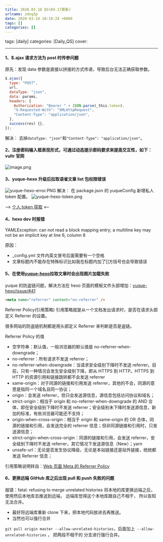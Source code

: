 ```yaml
---
title: 2020.03.18 QS(04.17更新)
urlname: zdoq3p
date: 2020-03-18 10:19:24 +0800
tags: []
categories: []
---
```


tags: [daily]
categories: [Daily_QS]
cover:

---

<!-- more -->

#### 1、$.ajax 请求方法为 post 时传参问题

原先：发现 data 参数是直接以拼接的方式传递，导致后台无法正确获取参数。

```javascript
$.ajax({
  type: "POST",
  url,
  dataType: "json",
  data: params,
  headers: {
    Authorization: "Bearer " + JSON.parse(_this.token),
    "X-Requested-With": "XMLHttpRequest",
    "Content-Type": "application/json",
  },
  success(res) {},
});
```

解决：
去掉`dataType: "json"`和`"Content-Type": "application/json"`。

#### 2、注册密码输入框表现形式，可通过动态提示密码要求来提高交互性，如下：vultr 官网

![image.png](https://cdn.nlark.com/yuque/0/2020/png/250093/1584947869189-6c02b1cc-d402-4ae3-857a-3194591796cc.png#align=left&display=inline&height=407&margin=%5Bobject%20Object%5D&name=image.png&originHeight=407&originWidth=754&size=164405&status=done&style=none&width=754)

#### 3、yuque-hexo 升级后拉取语雀文章 list 包权限错误

![yuque-hexo-error.PNG](https://cdn.nlark.com/yuque/0/2020/png/250093/1584949994741-fcc831b7-3456-4262-8e2b-279bd2d8bd96.png#align=left&display=inline&height=59&margin=%5Bobject%20Object%5D&name=yuque-hexo-error.PNG&originHeight=59&originWidth=719&size=5650&status=done&style=none&width=719)
解决：
在 package.json 的 yuqueConfig 新增私人 token 配置。
![yuque-hexo-token.png](https://cdn.nlark.com/yuque/0/2020/png/250093/1584950263184-edaa0783-73e4-4d42-aadc-8d4d65f4316b.png#align=left&display=inline&height=159&margin=%5Bobject%20Object%5D&name=yuque-hexo-token.png&originHeight=159&originWidth=432&size=7027&status=done&style=none&width=432)

--> [个人 token 获取](https://www.yuque.com/yuque/developer/api#785a3731) <--

#### 4、hexo dev 时报错

YAMLException: can not read a block mapping entry; a multiline key may not be an implicit key at line 6, column 8

原因：

- \_config.yml 文件内英文冒号后面需要有一个空格
- 文章标题内不能存在特殊标识比如我在标题内加了[]方括号也会导致错误

#### 5、在使用[yuque-hexo](https://github.com/x-cold/yuque-hexo)拉取文章时会出现图片加载失败

yuque 的防盗链问题，解决方法在 hexo 页面的模板文件头部增加：[yuque-hexo/issue/#41](https://github.com/x-cold/yuque-hexo/issues/41)

```html
<meta name="referrer" content="no-referrer" />
```

Referrer Policy(引用策略)
引用策略就是从一个文档发出请求时，是否在请求头部定义 Referrer 的设置。

很多网站的防盗链机制都是用头部定义 Referrer 来判断是否是盗链。

Referrer Policy 的值

- 空字符串：默认值，一般浏览器的默认值是 no-referrer-when-downgrade；
- no-referrer：所有请求不发送 referrer；
- no-referrer-when-downgrade：当请求安全级别下降时不发送 referrer。目前，只有一种情况会发生安全级别下降，即从 HTTPS 到 HTTP。HTTPS 到 HTTP 的资源引用和链接跳转都不会发送 referrer
- same-origin：对于同源的链接和引用发送 referrer，其他的不会，同源的意思是指同一个域名且同一协议；
- origin：会发送 referrer，但只会发送源信息，源信息包括访问协议和域名；
- strict-origin：相当于 origin 和 no-referrer-when-downgrade 的 AND 合体，即在安全级别下降时不发送 referrer；安全级别未下降时发送源信息，新加的标准，有些浏览器可能还不支持；
- origin-when-cross-origin：相当于 origin 和 same-origin 的 OR 合体，同源的链接和引用，会发送完全的 referrer 信息；但非同源链接和引用时，只发送源信息；
- strict-origin-when-cross-origin：同源的链接和引用，会发送 referrer，安全级别下降时不发送 referrer，其它情况下发送源信息（New）；yarn
- unsafe-url：无论是否发生协议降级，无论是本站链接还是站外链接，统统都发送 Referrer 信息；

引用策略说明转自：[Web 页面 Meta 的 Referrer Policy](https://www.jianshu.com/p/b12c5b4fd9df)

#### 6、更换远端 GitHub 库之后出现 pull 和 push 失败的问题

报错：fatal: refusing to merge unrelated histories
将本地的库更换远端之后，使用然后本地库去推送到远端， 远端库觉得这个本地库跟自己不相干， 所以告知无法合并。

- 最好将远端库重新 clone 下来，把本地代码放进去再推送。
- 当然也可以强行合并

`git pull origin master --allow-unrelated-histories`，后面加上` --allow-unrelated-histories` ， 把两段不相干的 分支进行强行合并。
